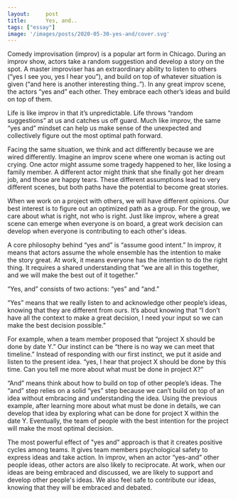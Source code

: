 ```yaml
---
layout:     post
title:      Yes, and..
tags: ["essay"]
image: '/images/posts/2020-05-30-yes-and/cover.svg'
---
```


Comedy improvisation (improv) is a popular art form in Chicago. During an improv show, actors take a random suggestion and develop a story on the spot. A master improviser has an extraordinary ability to listen to others (“yes I see you, yes I hear you”), and build on top of whatever situation is given (“and here is another interesting thing..”). In any great improv scene, the actors “yes and” each other. They embrace each other’s ideas and build on top of them.

Life is like improv in that it’s unpredictable. Life throws “random suggestions” at us and catches us off guard. Much like improv, the same “yes and” mindset can help us make sense of the unexpected and collectively figure out the most optimal path forward.

Facing the same situation, we think and act differently because we are wired differently.  Imagine an improv scene where one woman is acting out crying. One actor might assume some tragedy happened to her, like losing a family member. A different actor might think that she finally got her dream job, and those are happy tears. These different assumptions lead to very different scenes, but both paths have the potential to become great stories.

When we work on a project with others, we will have different opinions. Our best interest is to figure out an optimized path as a group. For the group, we care about what is right, not who is right. Just like improv, where a great scene can emerge when everyone is on board, a great work decision can develop when everyone is contributing to each other's ideas.

A core philosophy behind “yes and” is “assume good intent.” In improv, it means that actors assume the whole ensemble has the intention to make the story great. At work, it means everyone has the intention to do the right thing. It requires a shared understanding that “we are all in this together, and we will make the best out of it together.”

“Yes, and” consists of two actions: “yes” and “and.”

“Yes” means that we really listen to and acknowledge other people’s ideas, knowing that they are different from ours. It’s about knowing that “I don’t have all the context to make a great decision, I need your input so we can make the best decision possible.” 

For example, when a team member proposed that “project X should be done by date Y.” Our instinct can be “there is no way we can meet that timeline.” Instead of responding with our first instinct, we put it aside and listen to the present idea. “yes, I hear that project X should be done by this time. Can you tell me more about what must be done in project X?”

“And” means think about how to build on top of other people’s ideas. The “and” step relies on a solid “yes” step because we can’t build on top of an idea without embracing and understanding the idea. Using the previous example, after learning more about what must be done in details, we can develop that idea by exploring what can be done for project X within the date Y. Eventually, the team of people with the best intention for the project will make the most optimal decision.

The most powerful effect of "yes and" approach is that it creates positive cycles among teams. It gives team members psychological safety to express ideas and take action. In improv, when an actor “yes-and” other people ideas,  other actors are also likely to reciprocate. At work, when our ideas are being embraced and discussed, we are likely to support and develop other people's ideas. We also feel safe to contribute our ideas, knowing that they will be embraced and debated.
